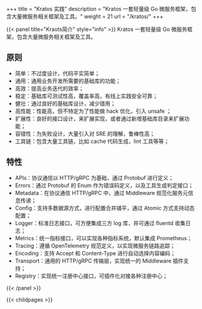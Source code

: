 +++
title = "Kratos 实践"
description = "Kratos 一套轻量级 Go 微服务框架，包含大量微服务相关框架及工具。"
weight = 21
url = "/kratos/"
+++

{{< panel title="Kraots简介" style="info" >}}
 Kratos 一套轻量级 Go 微服务框架，包含大量微服务相关框架及工具。

## 原则
 - 简单：不过度设计，代码平实简单；
 - 通用：通用业务开发所需要的基础库的功能；
 - 高效：提高业务迭代的效率；
 - 稳定：基础库可测试性高，覆盖率高，有线上实践安全可靠；
 - 健壮：通过良好的基础库设计，减少错用；
 - 高性能：性能高，但不特定为了性能做 hack 优化，引入 unsafe ；
 - 扩展性：良好的接口设计，来扩展实现，或者通过新增基础库目录来扩展功能；
 - 容错性：为失败设计，大量引入对 SRE 的理解，鲁棒性高；
 - 工具链：包含大量工具链，比如 cache 代码生成，lint 工具等等；

## 特性
 - APIs：协议通信以 HTTP/gRPC 为基础，通过 Protobuf 进行定义；
 - Errors：通过 Protobuf 的 Enum 作为错误码定义，以及工具生成判定接口；
 - Metadata：在协议通信 HTTP/gRPC 中，通过 Middleware 规范化服务元信息传递；
 - Config：支持多数据源方式，进行配置合并铺平，通过 Atomic 方式支持动态配置；
 - Logger：标准日志接口，可方便集成三方 log 库，并可通过 fluentd 收集日志；
 - Metrics：统一指标接口，可以实现各种指标系统，默认集成 Prometheus；
 - Tracing：遵循 OpenTelemetry 规范定义，以实现微服务链路追踪；
 - Encoding：支持 Accept 和 Content-Type 进行自动选择内容编码；
 - Transport：通用的 HTTP/gRPC 传输层，实现统一的 Middleware 插件支持；
 - Registry：实现统一注册中心接口，可插件化对接各种注册中心；

{{< /panel >}}

{{< childpages >}}